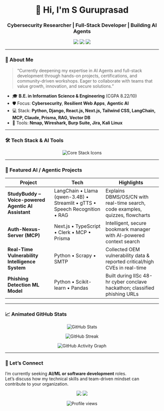 <!-- Enhanced README with Techy Header & AI Tool Icons -->

<h1 align="center">👋 Hi, I'm S Guruprasad</h1>
<h3 align="center">Cybersecurity Researcher | Full-Stack Developer | Building AI Agents </h3>

<p align="center">
  <a href="mailto:guruprasad2903@gmail.com"><img src="https://img.shields.io/badge/Email-guruprasad2903%40gmail.com-red?style=for-the-badge&logo=gmail&logoColor=white" /></a>
  <a href="https://www.linkedin.com/in/guruprasad2903"><img src="https://img.shields.io/badge/LinkedIn-Connect-blue?style=for-the-badge&logo=linkedin&logoColor=white" /></a>
  <a href="https://github.com/prasadguru07"><img src="https://img.shields.io/badge/GitHub-Follow-black?style=for-the-badge&logo=github&logoColor=white" /></a>
</p>

---

### 🌌 About Me  

> “Currently deepening my expertise in AI Agents and full-stack development through hands-on projects, certifications, and community-driven workshops. Eager to collaborate with teams that value growth, innovation, and secure solutions.”

- 🎓 **B.E. in Information Science & Engineering** (CGPA 8.22/10)  
- 🛡️ Focus: **Cybersecurity**, **Resilient Web Apps**, **Agentic AI**  
- 💻 Stack: **Python, Django, React.js, Next.js, Tailwind CSS, LangChain, MCP, Claude, Prisma, RAG, Vector DB**  
- 🧰 Tools: **Nmap, Wireshark, Burp Suite, Jira, Kali Linux**

---

### 🛠️ Tech Stack & AI Tools  

<p align="center">

  <!-- Core Tech Icons Row -->
  <img src="https://skillicons.dev/icons?i=python,django,react,next,tailwind,ts,html,css,bootstrap,prisma,postgresql,Burp Suite,selenium,Wireshark,node.js,FastAPI" alt="Core Stack Icons" />

</p>

---

### 🧠 Featured AI / Agentic Projects  

| Project | Tech | Highlights |
|---------|------|------------|
| **StudyBuddy – Voice-powered Agentic AI Assistant** | LangChain • Llama (qwen-3.4B) • Streamlit • gTTS • Speech Recognition • RAG | Explains DBMS/OS/CN with real-time search, code examples, quizzes, flowcharts |
| **Auth-Nexus-Server (MCP)** | Next.js • TypeScript • Clerk • MCP • Prisma | Intelligent, secure bookmark manager with AI-powered context search |
| **Real-Time Vulnerability Intelligence System** | Python • Scrapy • SMTP | Collected OEM vulnerability data & reported critical/high CVEs in real-time |
| **Phishing Detection ML Model** | Python • Scikit-learn • Pandas | Built during IISc 48-hr cyber conclave hackathon; classified phishing URLs |

---

### 📈 Animated GitHub Stats  

<p align="center">
  <img src="https://github-readme-stats.vercel.app/api?username=prasadguru07&show_icons=true&theme=radical&hide_border=true&include_all_commits=true&count_private=true" alt="GitHub Stats" />
</p>

<p align="center">
  <img src="https://github-readme-streak-stats.herokuapp.com?user=prasadguru07&theme=radical&hide_border=true" alt="GitHub Streak" />
</p>

<p align="center">
  <img src="https://github-readme-activity-graph.vercel.app/graph?username=prasadguru07&theme=github-compact" alt="GitHub Activity Graph" />
</p>

---

### 🤝 Let’s Connect  

I’m currently seeking **AI/ML or software development** roles.  
Let’s discuss how my technical skills and team-driven mindset can contribute to your organization.

<p align="center">
  <a href="mailto:guruprasad2903@gmail.com"><img src="https://img.shields.io/badge/Email-Me-red?style=for-the-badge&logo=gmail&logoColor=white" /></a>
  <a href="https://www.linkedin.com/in/guruprasad2903"><img src="https://img.shields.io/badge/LinkedIn-Connect-blue?style=for-the-badge&logo=linkedin&logoColor=white" /></a>
</p>

<p align="center">
  <img src="https://komarev.com/ghpvc/?username=prasadguru07&color=blueviolet&style=for-the-badge" alt="Profile views" />
</p>

